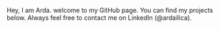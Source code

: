 Hey, I am Arda. welcome to my GitHub page. You can find my projects below. Always feel free to contact me on LinkedIn (@ardailica). 

<!---
ilicaa/ilicaa is a ✨ special ✨ repository because its `README.md` (this file) appears on your GitHub profile.
You can click the Preview link to take a look at your changes.
--->
